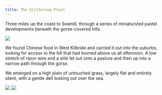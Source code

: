 ```yaml
---
title: The Glittering Plain
---
```

Three miles up the coast to Seamill, through a series of miniaturized pastel developments beneath the gorse-covered hills.

![](/posts/2021-05-11/seamill1.JPG)

We found Chinese food in West Kilbride and carried it out into the suburbs, looking for access to the hill that had loomed above us all afternoon. A low stretch of razor wire and a stile let out onto a pasture and then up into a narrow path through the gorse.

We emerged on a high plain of untouched grass, largely flat and entirely silent, with a gentle dell looking out over the sea. 

![](/posts/2021-05-11/seamill2.JPG)
![](/posts/2021-05-11/seamill3.JPG)
